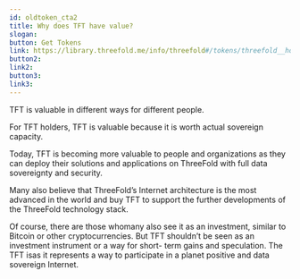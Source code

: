 ```yaml
---
id: oldtoken_cta2
title: Why does TFT have value?
slogan:
button: Get Tokens
link: https://library.threefold.me/info/threefold#/tokens/threefold__how_to_buy
button2:
link2:
button3:
link3:
---
```


TFT is valuable in different ways for different people.

For TFT holders, TFT is valuable because it is worth actual sovereign capacity. 

Today, TFT is becoming more valuable to people and organizations as they can deploy their solutions and applications on ThreeFold with full data sovereignty and security. 

Many also believe that ThreeFold’s Internet architecture is the most advanced in the world and buy TFT to support the further developments of the ThreeFold technology stack.

Of course, there are those whomany also see it as an investment, similar to Bitcoin or other cryptocurrencies. But TFT shouldn’t be seen as an investment instrument or a way for short- term gains and speculation. The TFT isas it represents a way to participate in a planet positive and data sovereign Internet.
